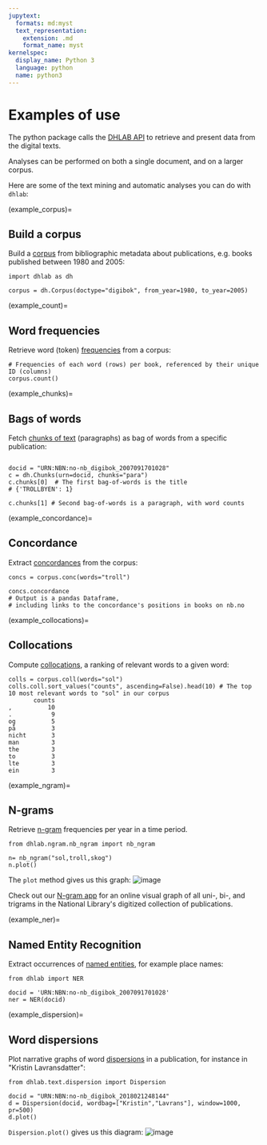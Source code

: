 ```yaml
---
jupytext:
  formats: md:myst
  text_representation:
    extension: .md
    format_name: myst
kernelspec:
  display_name: Python 3
  language: python
  name: python3
---
```


# Examples of use

The python package calls the [DHLAB API](https://api.nb.no/dhlab/) to retrieve and present data from the digital texts.

Analyses can be performed on both a single document, and on a larger corpus.

<!-- start example-use -->

Here are some of the text mining and automatic analyses you can do with `dhlab`:

(example_corpus)=
## Build a corpus

Build a [corpus](#text.corpus.Corpus) from bibliographic metadata about publications, e.g. books published between 1980 and 2005:

```{code-block}
import dhlab as dh

corpus = dh.Corpus(doctype="digibok", from_year=1980, to_year=2005)
```

(example_count)=
## Word frequencies

Retrieve word (token) [frequencies](#text.corpus.Corpus.count) from a corpus:

```{code-block}
# Frequencies of each word (rows) per book, referenced by their unique ID (columns) 
corpus.count()
```

(example_chunks)=
## Bags of words

Fetch [chunks of text](#text.chunking.Chunks) (paragraphs) as bag of words from a specific publication:

```{code-block}

docid = "URN:NBN:no-nb_digibok_2007091701028"
c = dh.Chunks(urn=docid, chunks="para")
c.chunks[0]  # The first bag-of-words is the title
# {'TROLLBYEN': 1}

c.chunks[1] # Second bag-of-words is a paragraph, with word counts
```

(example_concordance)=
## Concordance

Extract [concordances](#text.conc_coll.Concordance) from the corpus:

```{code-block}
concs = corpus.conc(words="troll")

concs.concordance  
# Output is a pandas Dataframe, 
# including links to the concordance's positions in books on nb.no
```

(example_collocations)=
## Collocations

Compute [collocations](#text.conc_coll.Collocations), a ranking of relevant words to a given word:

```{code-block}
colls = corpus.coll(words="sol")
colls.coll.sort_values("counts", ascending=False).head(10) # The top 10 most relevant words to "sol" in our corpus
       counts
,          10
.           9
og          5
på          3
nicht       3
man         3
the         3
to          3
lte         3
ein         3
```

(example_ngram)=
## N-grams

Retrieve [n-gram](#ngram.nb_ngram.nb_ngram) frequencies per year in a time period.

```{code-block}
from dhlab.ngram.nb_ngram import nb_ngram

n= nb_ngram("sol,troll,skog")
n.plot()
```

The `plot` method gives us this graph:
![image](./_images/plot_ngram.png)

Check out our [N-gram app](https://www.nb.no/ngram/#1_1_1__1_1_3_1810%2C2022_2_2_2_12_2) for an online visual graph of all uni-, bi-, and trigrams in the National Library's digitized collection of publications.

(example_ner)=
## Named Entity Recognition

Extract occurrences of [named entities](#text.parse.NER), for example place names:

```{code-block}
from dhlab import NER

docid = 'URN:NBN:no-nb_digibok_2007091701028'
ner = NER(docid)
```

(example_dispersion)=
## Word dispersions

Plot narrative graphs of word [dispersions](#text.dispersion.Dispersion) in a publication, for instance in "Kristin Lavransdatter":

```{code-block}
from dhlab.text.dispersion import Dispersion

docid = "URN:NBN:no-nb_digibok_2018021248144"
d = Dispersion(docid, wordbag=["Kristin","Lavrans"], window=1000, pr=500)
d.plot()
```

`Dispersion.plot()` gives us this diagram:
![image](./_images/dispersion_plot.png)

<!-- end example-use -->
